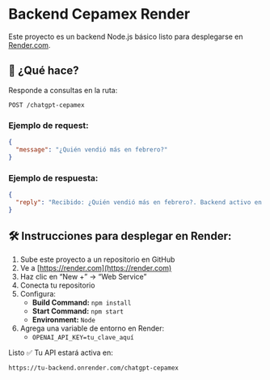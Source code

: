 
# Backend Cepamex Render

Este proyecto es un backend Node.js básico listo para desplegarse en [Render.com](https://render.com).

## 🚀 ¿Qué hace?
Responde a consultas en la ruta:

```
POST /chatgpt-cepamex
```

### Ejemplo de request:
```json
{
  "message": "¿Quién vendió más en febrero?"
}
```

### Ejemplo de respuesta:
```json
{
  "reply": "Recibido: ¿Quién vendió más en febrero?. Backend activo en Render 🚀"
}
```

## 🛠 Instrucciones para desplegar en Render:

1. Sube este proyecto a un repositorio en GitHub
2. Ve a [https://render.com](https://render.com)
3. Haz clic en “New +” → “Web Service”
4. Conecta tu repositorio
5. Configura:
   - **Build Command:** `npm install`
   - **Start Command:** `npm start`
   - **Environment:** `Node`
6. Agrega una variable de entorno en Render:
   - `OPENAI_API_KEY=tu_clave_aquí`

Listo ✅ Tu API estará activa en:

```
https://tu-backend.onrender.com/chatgpt-cepamex
```
